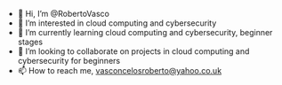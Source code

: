 - 👋 Hi, I’m @RobertoVasco
- 👀 I’m interested in cloud computing and cybersecurity
- 🌱 I’m currently learning cloud computing and cybersecurity, beginner stages
- 💞️ I’m looking to collaborate on projects in cloud computing and cybersecurity for beginners
- 📫 How to reach me, vasconcelosroberto@yahoo.co.uk

<!---
RobertoVasco/RobertoVasco is a ✨ special ✨ repository because its `README.md` (this file) appears on your GitHub profile.
You can click the Preview link to take a look at your changes.
--->
